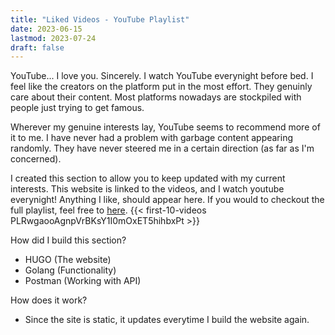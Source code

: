 ```yaml
---
title: "Liked Videos - YouTube Playlist"
date: 2023-06-15
lastmod: 2023-07-24
draft: false
---
```


YouTube... I love you. Sincerely.
I watch YouTube everynight before bed. I feel like the creators on the platform put in the most effort. They genuinly care
about their content. Most platforms nowadays are stockpiled with people just trying to get famous.

Wherever my genuine interests lay, YouTube seems to recommend more of it to me. I have never had a problem with
garbage content appearing randomly. They have never steered me in a certain direction (as far as I'm concerned).

I created this section to allow you to keep updated with my current interests. This website is
linked to the videos, and I watch youtube everynight! Anything I like, should appear here. If you would to checkout
the full playlist, feel free to [here](https://www.youtube.com/playlist?list=PLRwgaooAgnpVrBKsY1I0mOxET5hihbxPt).
{{< first-10-videos PLRwgaooAgnpVrBKsY1I0mOxET5hihbxPt >}}

How did I build this section?
- HUGO (The website)
- Golang (Functionality)
- Postman (Working with API)

How does it work?
- Since the site is static, it updates everytime I build the website again.
